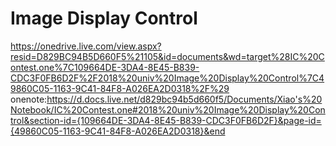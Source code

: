 # Image Display Control

https://onedrive.live.com/view.aspx?resid=D829BC94B5D660F5%21105&id=documents&wd=target%28IC%20Contest.one%7C109664DE-3DA4-8E45-B839-CDC3F0FB6D2F%2F2018%20univ%20Image%20Display%20Control%7C49860C05-1163-9C41-84F8-A026EA2D0318%2F%29
onenote:https://d.docs.live.net/d829bc94b5d660f5/Documents/Xiao's%20Notebook/IC%20Contest.one#2018%20univ%20Image%20Display%20Control&section-id={109664DE-3DA4-8E45-B839-CDC3F0FB6D2F}&page-id={49860C05-1163-9C41-84F8-A026EA2D0318}&end